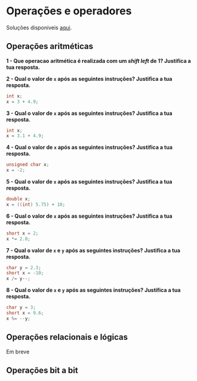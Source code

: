 # Operações e operadores

Soluções disponíveis [aqui](04_operacoes_sol.md).

## Operações aritméticas

**1 - Que operacao aritmética é realizada com um _shift left_ de 1? Justifica a
tua resposta.**

**2 - Qual o valor de `x` após as seguintes instruções? Justifica a tua
resposta.**

```c
int x;
x = 3 + 4.9;
```

**3 - Qual o valor de `x` após as seguintes instruções? Justifica a tua
resposta.**

```c
int x;
x = 3.1 + 4.9;
```

**4 - Qual o valor de `x` após as seguintes instruções? Justifica a tua
resposta.**

```c
unsigned char x;
x = -2;
```

**5 - Qual o valor de `x` após as seguintes instruções? Justifica a tua
resposta.**

```c
double x;
x = ((int) 5.75) + 10;
```

**6 - Qual o valor de `x` após as seguintes instruções? Justifica a tua
resposta.**

```c
short x = 2;
x *= 2.8;
```

**7 - Qual o valor de `x` e `y` após as seguintes instruções? Justifica a tua
resposta.**

```c
char y = 2.3;
short x = -10;
x /= y--;
```

**8 - Qual o valor de `x` e `y` após as seguintes instruções? Justifica a tua
resposta.**

```c
char y = 3;
short x = 9.6;
x %= --y;
```

## Operações relacionais e lógicas

Em breve

## Operações bit a bit
